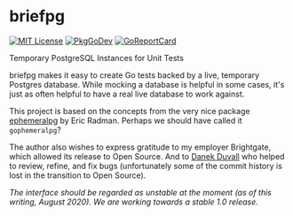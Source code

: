
# briefpg

[![MIT License](https://img.shields.io/badge/license-MIT-blue.svg)](https://github.com/danielbprice/briefpg/blob/master/LICENSE)
[![PkgGoDev](https://pkg.go.dev/badge/github.com/danielbprice/briefpg)](https://pkg.go.dev/github.com/danielbprice/briefpg)
[![GoReportCard](https://goreportcard.com/badge/github.com/danielbprice/briefpg)](https://goreportcard.com/report/github.com/danielbprice/briefpg)

Temporary PostgreSQL Instances for Unit Tests

briefpg makes it easy to create Go tests backed by a live, temporary Postgres database.  While mocking a database is helpful in some cases, it's just as often helpful to have a real live database to work against.

This project is based on the concepts from the very nice package [ephemeralpg](https://github.com/eradman/ephemeralpg/) by Eric Radman.  Perhaps we should have called it `gophemeralpg`? 

The author also wishes to express gratitude to my employer Brightgate, which allowed its release to Open Source.  And to [Danek Duvall](https://github.com/dhduvall) who helped to review, refine, and fix bugs (unfortunately some of the commit history is lost in the transition to Open Source).

*The interface should be regarded as unstable at the moment (as of this writing, August 2020).  We are working towards a stable 1.0 release.*
